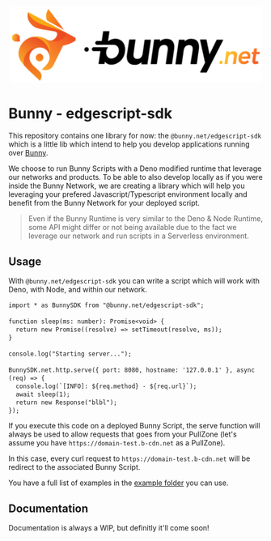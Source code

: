 <div align="center">
  <a href="https://bunny.net">
    <img src="https://raw.githubusercontent.com/BunnyWay/edge-script-sdk/main/docs/images/bunny.png" width="500" height="auto" alt="Bunny"/>
  </a>
</div>

# Bunny - edgescript-sdk

This repository contains one library for now: the `@bunny.net/edgescript-sdk`
which is a little lib which intend to help you develop applications running 
over [Bunny](https://bunny.net).

We choose to run Bunny Scripts with a Deno modified runtime that leverage our
networks and products. To be able to also develop locally as if you were inside
the Bunny Network, we are creating a library which will help you leveraging your
prefered Javascript/Typescript environment locally and benefit from the Bunny
Network for your deployed script.

> Even if the Bunny Runtime is very similar to the Deno & Node Runtime, some API
> might differ or not being available due to the fact we leverage our network
> and run scripts in a Serverless environment.


## Usage

With `@bunny.net/edgescript-sdk` you can write a script which will work with
Deno, with Node, and within our network.

```
import * as BunnySDK from "@bunny.net/edgescript-sdk";

function sleep(ms: number): Promise<void> {
  return new Promise((resolve) => setTimeout(resolve, ms));
}

console.log("Starting server...");

BunnySDK.net.http.serve({ port: 8080, hostname: '127.0.0.1' }, async (req) => {
  console.log(`[INFO]: ${req.method} - ${req.url}`);
  await sleep(1);
  return new Response("blbl");
});
```

If you execute this code on a deployed Bunny Script, the serve function will
always be used to allow requests that goes from your PullZone (let's assume you
have `https://domain-test.b-cdn.net` as a PullZone).

In this case, every curl request to `https://domain-test.b-cdn.net` will be
redirect to the associated Bunny Script.

You have a full list of examples in the [example folder](./example/) you can
use.

## Documentation

Documentation is always a WIP, but definitly it'll come soon!
